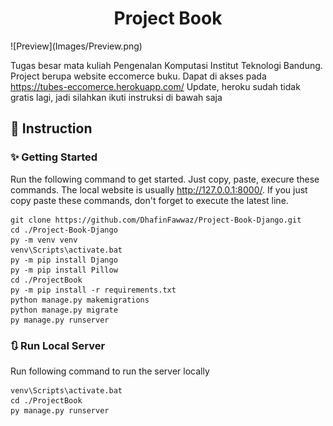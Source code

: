 <h1 align="center">Project Book</h1>
![Preview](Images/Preview.png)

Tugas besar mata kuliah Pengenalan Komputasi Institut Teknologi Bandung. Project berupa website eccomerce buku. Dapat di akses pada https://tubes-eccomerce.herokuapp.com/
Update, heroku sudah tidak gratis lagi, jadi silahkan ikuti instruksi di bawah saja

## 📖 Instruction
### ✨ Getting Started

Run the following command to get started. Just copy, paste, execure these commands. The local website is usually http://127.0.0.1:8000/. If you just copy paste these commands, don't forget to execute the latest line.
```
git clone https://github.com/DhafinFawwaz/Project-Book-Django.git
cd ./Project-Book-Django
py -m venv venv
venv\Scripts\activate.bat
py -m pip install Django
py -m pip install Pillow
cd ./ProjectBook
py -m pip install -r requirements.txt
python manage.py makemigrations
python manage.py migrate
py manage.py runserver

```

### 🔃 Run Local Server
Run following command to run the server locally
```
venv\Scripts\activate.bat
cd ./ProjectBook
py manage.py runserver
```
